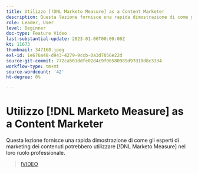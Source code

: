 ```yaml
---
title: Utilizzo [!DNL Marketo Measure] as a Content Marketer
description: Questa lezione fornisce una rapida dimostrazione di come gli esperti di marketing dei contenuti potrebbero utilizzare [!DNL Marketo Measure] nel loro ruolo professionale.
role: Leader, User
level: Beginner
doc-type: Feature Video
last-substantial-update: 2023-01-06T00:00:00Z
kt: 11673
thumbnail: 347168.jpeg
exl-id: 1e676a48-d943-4279-9ccb-0a3d7056e22d
source-git-commit: 772ca501ddfe02d4c9f06580989d97d10d8c3334
workflow-type: tm+mt
source-wordcount: '42'
ht-degree: 0%

---
```


# Utilizzo [!DNL Marketo Measure] as a Content Marketer

Questa lezione fornisce una rapida dimostrazione di come gli esperti di marketing dei contenuti potrebbero utilizzare [!DNL Marketo Measure] nel loro ruolo professionale.

>[!VIDEO](https://video.tv.adobe.com/v/347168/?quality=12&learn=on)
